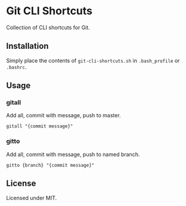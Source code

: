 # Git CLI Shortcuts

Collection of CLI shortcuts for Git.

## Installation

Simply place the contents of `git-cli-shortcuts.sh` in `.bash_profile` or `.bashrc`.

## Usage

### gitall

Add all, commit with message, push to master.

`gitall "{commit message}"`

### gitto

Add all, commit with message, push to named branch.

`gitto {branch} "{commit message}"`

## License

Licensed under MIT.
